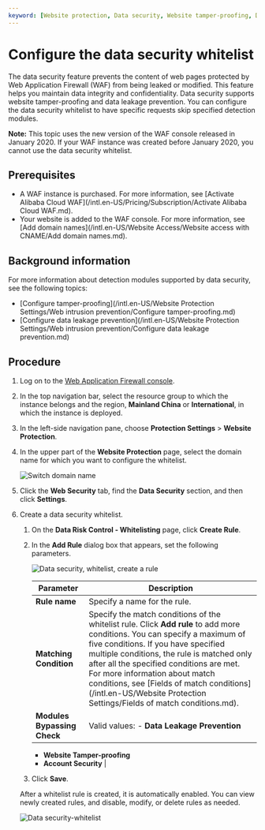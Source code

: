 ```yaml
---
keyword: [Website protection, Data security, Website tamper-proofing, Data leakage prevention, Response, Integrity, Confidentiality]
---
```


# Configure the data security whitelist

The data security feature prevents the content of web pages protected by Web Application Firewall \(WAF\) from being leaked or modified. This feature helps you maintain data integrity and confidentiality. Data security supports website tamper-proofing and data leakage prevention. You can configure the data security whitelist to have specific requests skip specified detection modules.

**Note:** This topic uses the new version of the WAF console released in January 2020. If your WAF instance was created before January 2020, you cannot use the data security whitelist.

## Prerequisites

-   A WAF instance is purchased. For more information, see [Activate Alibaba Cloud WAF](/intl.en-US/Pricing/Subscription/Activate Alibaba Cloud WAF.md).
-   Your website is added to the WAF console. For more information, see [Add domain names](/intl.en-US/Website Access/Website access with CNAME/Add domain names.md).

## Background information

For more information about detection modules supported by data security, see the following topics:

-   [Configure tamper-proofing](/intl.en-US/Website Protection Settings/Web intrusion prevention/Configure tamper-proofing.md)
-   [Configure data leakage prevention](/intl.en-US/Website Protection Settings/Web intrusion prevention/Configure data leakage prevention.md)

## Procedure

1.  Log on to the [Web Application Firewall console](https://yundun.console.aliyun.com/?p=waf).

2.  In the top navigation bar, select the resource group to which the instance belongs and the region, **Mainland China** or **International**, in which the instance is deployed.

3.  In the left-side navigation pane, choose **Protection Settings** \> **Website Protection**.

4.  In the upper part of the **Website Protection** page, select the domain name for which you want to configure the whitelist.

    ![Switch domain name](https://static-aliyun-doc.oss-cn-hangzhou.aliyuncs.com/assets/img/en-US/8038549951/p77231.png)

5.  Click the **Web Security** tab, find the **Data Security** section, and then click **Settings**.

6.  Create a data security whitelist.

    1.  On the **Data Risk Control - Whitelisting** page, click **Create Rule**.

    2.  In the **Add Rule** dialog box that appears, set the following parameters.

        ![Data security, whitelist, create a rule](https://static-aliyun-doc.oss-cn-hangzhou.aliyuncs.com/assets/img/en-US/2228549951/p74270.png)

        |Parameter|Description|
        |---------|-----------|
        |**Rule name**|Specify a name for the rule.|
        |**Matching Condition**|Specify the match conditions of the whitelist rule. Click **Add rule** to add more conditions. You can specify a maximum of five conditions. If you have specified multiple conditions, the rule is matched only after all the specified conditions are met. For more information about match conditions, see [Fields of match conditions](/intl.en-US/Website Protection Settings/Fields of match conditions.md). |
        |**Modules Bypassing Check**|Valid values:         -   **Data Leakage Prevention**
        -   **Website Tamper-proofing**
        -   **Account Security** |

    3.  Click **Save**.

    After a whitelist rule is created, it is automatically enabled. You can view newly created rules, and disable, modify, or delete rules as needed.

    ![Data security-whitelist](https://static-aliyun-doc.oss-cn-hangzhou.aliyuncs.com/assets/img/en-US/2228549951/p96145.png)


